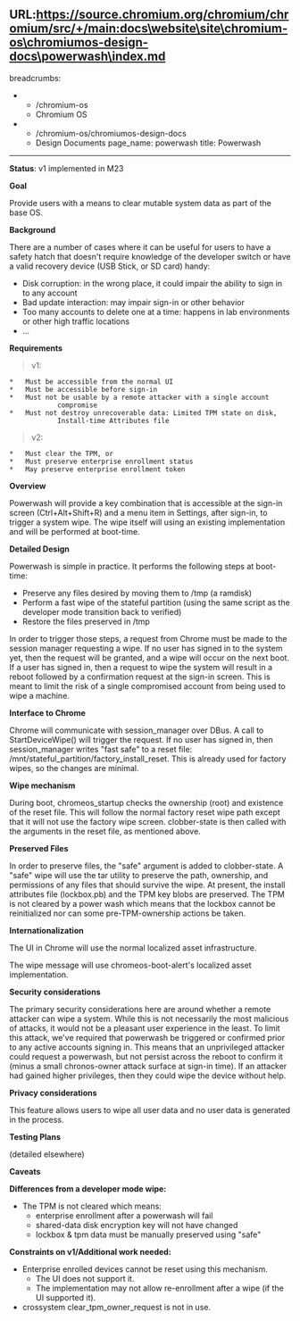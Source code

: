 URL:https://source.chromium.org/chromium/chromium/src/+/main:docs\website\site\chromium-os\chromiumos-design-docs\powerwash\index.md
---
breadcrumbs:
- - /chromium-os
  - Chromium OS
- - /chromium-os/chromiumos-design-docs
  - Design Documents
page_name: powerwash
title: Powerwash
---

**Status**: v1 implemented in M23

**Goal**

Provide users with a means to clear mutable system data as part of the base OS.

**Background**

There are a number of cases where it can be useful for users to have a safety
hatch that doesn't require knowledge of the developer switch or have a valid
recovery device (USB Stick, or SD card) handy:

*   Disk corruption: in the wrong place, it could impair the ability to
            sign in to any account
*   Bad update interaction: may impair sign-in or other behavior
*   Too many accounts to delete one at a time: happens in lab
            environments or other high traffic locations
*   ...

**Requirements**

> v1:

    *   Must be accessible from the normal UI
    *   Must be accessible before sign-in
    *   Must not be usable by a remote attacker with a single account
                compromise
    *   Must not destroy unrecoverable data: Limited TPM state on disk,
                Install-time Attributes file

> v2:

    *   Must clear the TPM, or
    *   Must preserve enterprise enrollment status
    *   May preserve enterprise enrollment token

**Overview**

Powerwash will provide a key combination that is accessible at the sign-in
screen (Ctrl+Alt+Shift+R) and a menu item in Settings, after sign-in, to trigger
a system wipe. The wipe itself will using an existing implementation and will be
performed at boot-time.

**Detailed Design**

Powerwash is simple in practice. It performs the following steps at boot-time:

*   Preserve any files desired by moving them to /tmp (a ramdisk)
*   Perform a fast wipe of the stateful partition (using the same script
            as the developer mode transition back to verified)
*   Restore the files preserved in /tmp

In order to trigger those steps, a request from Chrome must be made to the
session manager requesting a wipe. If no user has signed in to the system yet,
then the request will be granted, and a wipe will occur on the next boot. If a
user has signed in, then a request to wipe the system will result in a reboot
followed by a confirmation request at the sign-in screen. This is meant to limit
the risk of a single compromised account from being used to wipe a machine.

**Interface to Chrome**

Chrome will communicate with session_manager over DBus. A call to
StartDeviceWipe() will trigger the request. If no user has signed in, then
session_manager writes "fast safe" to a reset file:
/mnt/stateful_partition/factory_install_reset. This is already used for factory
wipes, so the changes are minimal.

**Wipe mechanism**

During boot, chromeos_startup checks the ownership (root) and existence of the
reset file. This will follow the normal factory reset wipe path except that it
will not use the factory wipe screen. clobber-state is then called with the
arguments in the reset file, as mentioned above.

**Preserved Files**

In order to preserve files, the "safe" argument is added to clobber-state. A
"safe" wipe will use the tar utility to preserve the path, ownership, and
permissions of any files that should survive the wipe. At present, the install
attributes file (lockbox.pb) and the TPM key blobs are preserved. The TPM is not
cleared by a power wash which means that the lockbox cannot be reinitialized nor
can some pre-TPM-ownership actions be taken.

**Internationalization**

The UI in Chrome will use the normal localized asset infrastructure.

The wipe message will use chromeos-boot-alert's localized asset implementation.

**Security considerations**

The primary security considerations here are around whether a remote attacker
can wipe a system. While this is not necessarily the most malicious of attacks,
it would not be a pleasant user experience in the least. To limit this attack,
we've required that powerwash be triggered or confirmed prior to any active
accounts signing in. This means that an unprivileged attacker could request a
powerwash, but not persist across the reboot to confirm it (minus a small
chronos-owner attack surface at sign-in time). If an attacker had gained higher
privileges, then they could wipe the device without help.

**Privacy considerations**

This feature allows users to wipe all user data and no user data is generated in
the process.

**Testing Plans**

(detailed elsewhere)

**Caveats**

**Differences from a developer mode wipe:**

*   The TPM is not cleared which means:
    *   enterprise enrollment after a powerwash will fail
    *   shared-data disk encryption key will not have changed
    *   lockbox & tpm data must be manually preserved using "safe"

**Constraints on v1/Additional work needed:**

*   Enterprise enrolled devices cannot be reset using this mechanism.
    *   The UI does not support it.
    *   The implementation may not allow re-enrollment after a wipe (if
                the UI supported it).
*   crossystem clear_tpm_owner_request is not in use.

